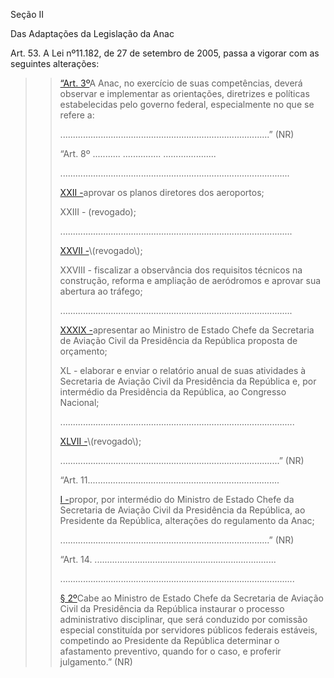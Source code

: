 Seção II

Das Adaptações da Legislação da Anac

Art. 53. A Lei nº11.182, de 27 de setembro de 2005, passa a vigorar com as seguintes alterações:

> > [“Art. 3º](http://www.planalto.gov.br/ccivil_03/_Ato2004-2006/2005/Lei/L11182.htm#art3..)A Anac, no exercício de suas competências, deverá observar e implementar as orientações, diretrizes e políticas estabelecidas pelo governo federal, especialmente no que se refere a:
> >
> > ...................................................................................” \(NR\)
> >
> > “Art. 8º ........... ............... .....................
> >
> > ...........................................................................................
> >
> > [XXII -](http://www.planalto.gov.br/ccivil_03/_Ato2004-2006/2005/Lei/L11182.htm#art8xxii.)aprovar os planos diretores dos aeroportos;
> >
> > XXIII - \(revogado\);
> >
> > ............................................................................................
> >
> > [XXVII -](http://www.planalto.gov.br/ccivil_03/_Ato2004-2006/2005/Lei/L11182.htm#art8xxvii.)\(revogado\);
> >
> > XXVIII - fiscalizar a observância dos requisitos técnicos na construção, reforma e ampliação de aeródromos e aprovar sua abertura ao tráfego;
> >
> > ............................................................................................
> >
> > [XXXIX -](http://www.planalto.gov.br/ccivil_03/_Ato2004-2006/2005/Lei/L11182.htm#art8xxxix.)apresentar ao Ministro de Estado Chefe da Secretaria de Aviação Civil da Presidência da República proposta de orçamento;
> >
> > XL - elaborar e enviar o relatório anual de suas atividades à Secretaria de Aviação Civil da Presidência da República e, por intermédio da Presidência da República, ao Congresso Nacional;
> >
> > .............................................................................................
> >
> > [XLVII -](http://www.planalto.gov.br/ccivil_03/_Ato2004-2006/2005/Lei/L11182.htm#art8xlvii.)\(revogado\);
> >
> > .......................................................................................” \(NR\)
> >
> > “Art. 11............................................................................
> >
> > [I -](http://www.planalto.gov.br/ccivil_03/_Ato2004-2006/2005/Lei/L11182.htm#art11i.)propor, por intermédio do Ministro de Estado Chefe da Secretaria de Aviação Civil da Presidência da República, ao Presidente da República, alterações do regulamento da Anac;
> >
> > ...................................................................................” \(NR\)
> >
> > “Art. 14. ........................................................................
> >
> > .............................................................................................
> >
> > [§ 2º](http://www.planalto.gov.br/ccivil_03/_Ato2004-2006/2005/Lei/L11182.htm#art14%C2%A72.)Cabe ao Ministro de Estado Chefe da Secretaria de Aviação Civil da Presidência da República instaurar o processo administrativo disciplinar, que será conduzido por comissão especial constituída por servidores públicos federais estáveis, competindo ao Presidente da República determinar o afastamento preventivo, quando for o caso, e proferir julgamento.” \(NR\)



